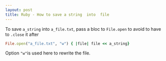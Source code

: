 ```yaml
---
layout: post
title: Ruby - How to save a string  into  file
---
```

To save `a_string` into `a_file.txt`, pass a bloc to `File.open` to avoid to have to `.close`  it after 

```ruby
File.open("a_file.txt", "w") { |file| file << a_string}
```
Option `"w"`is used here to rewrite the file.

